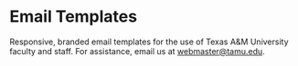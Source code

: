 # Email Templates

Responsive, branded email templates for the use of Texas A&M University faculty and staff. For assistance, email us at webmaster@tamu.edu.
